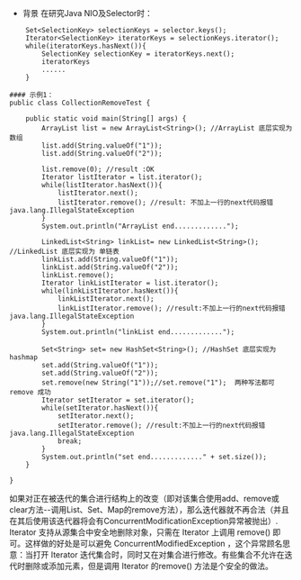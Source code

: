 - 背景
在研究Java NIO及Selector时：
```language
	Set<SelectionKey> selectionKeys = selector.keys();
	Iterator<SelectionKey> iteratorKeys = selectionKeys.iterator();
	while(iteratorKeys.hasNext()){
		SelectionKey selectionKey = iteratorKeys.next();
		iteratorKeys
		......
	}
```

```language
#### 示例1：
public class CollectionRemoveTest {

	public static void main(String[] args) {
		ArrayList list = new ArrayList<String>(); //ArrayList 底层实现为 数组
		list.add(String.valueOf("1"));
		list.add(String.valueOf("2"));
		
		list.remove(0); //result :OK
		Iterator listIterator = list.iterator();
		while(listIterator.hasNext()){
			listIterator.next();
			listIterator.remove(); //result: 不加上一行的next代码报错java.lang.IllegalStateException
		}
		System.out.println("ArrayList end.............");
		
		LinkedList<String> linkList= new LinkedList<String>(); //LinkedList 底层实现为 单链表
		linkList.add(String.valueOf("1"));
		linkList.add(String.valueOf("2"));
		linkList.remove();
		Iterator linkListIterator = list.iterator();
		while(linkListIterator.hasNext()){
			linkListIterator.next();
			linkListIterator.remove(); //result:不加上一行的next代码报错java.lang.IllegalStateException
		}
		System.out.println("linkList end.............");
		
		Set<String> set= new HashSet<String>(); //HashSet 底层实现为hashmap
		set.add(String.valueOf("1"));
		set.add(String.valueOf("2"));
		set.remove(new String("1"));//set.remove("1");  两种写法都可 remove 成功
		Iterator setIterator = set.iterator();
		while(setIterator.hasNext()){
			setIterator.next();
			setIterator.remove(); //result:不加上一行的next代码报错java.lang.IllegalStateException
			break;
		}
		System.out.println("set end............." + set.size());
	}

}
```
如果对正在被迭代的集合进行结构上的改变（即对该集合使用add、remove或clear方法--调用List、Set、Map的remove方法），那么迭代器就不再合法（并且在其后使用该迭代器将会有ConcurrentModificationException异常被抛出）.
Iterator 支持从源集合中安全地删除对象，只需在 Iterator 上调用 remove() 即可。这样做的好处是可以避免 ConcurrentModifiedException ，这个异常顾名思意：当打开 Iterator 迭代集合时，同时又在对集合进行修改。有些集合不允许在迭代时删除或添加元素，但是调用 Iterator 的remove() 方法是个安全的做法。